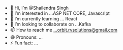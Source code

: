 - 👋 Hi, I’m @Shailendra Singh
- 👀 I’m interested in ...ASP NET CORE, Javascript
- 🌱 I’m currently learning ... React
- 💞️ I’m looking to collaborate on ...Kafka
- 📫 How to reach me ...orbit.rvsolutions@gmail.com
- 😄 Pronouns: ...
- ⚡ Fun fact: ...

<!---
rv-shailendra/rv-shailendra is a ✨ special ✨ repository because its `README.md` (this file) appears on your GitHub profile.
You can click the Preview link to take a look at your changes.
--->
